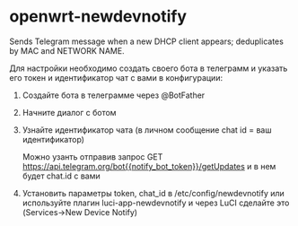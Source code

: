 # openwrt-newdevnotify
Sends Telegram message when a new DHCP client appears; deduplicates by MAC and NETWORK NAME.

Для настройки необходимо создать своего бота в телеграмм и указать его токен и идентификатор чат с вами в конфигурации:

1. Создайте бота в телеграмме через @BotFather

2. Начните диалог с ботом

3. Узнайте идентификатор чата (в личном сообщение chat id = ваш идентификатор)

	Можно узанть отправив запрос GET https://api.telegram.org/bot{{notify_bot_token}}/getUpdates и в нем будет chat.id с вами

4. Установить параметры token, chat_id в /etc/config/newdevnotify или используйте плагин luci-app-newdevnotify и через LuCI сделайте это (Services->New Device Notify)